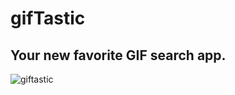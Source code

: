 # gifTastic

## Your new favorite GIF search app.

![giftastic](https://user-images.githubusercontent.com/35474050/42669814-190cd3ba-861d-11e8-9576-519275638ec3.gif)
